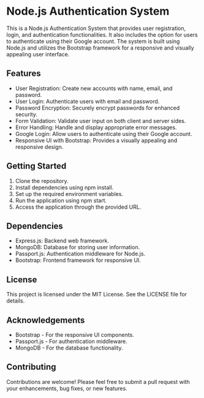 # Node.js Authentication System

This is a Node.js Authentication System that provides user registration, login, and authentication functionalities. It also includes the option for users to authenticate using their Google account. The system is built using Node.js and utilizes the Bootstrap framework for a responsive and visually appealing user interface.

## Features

- User Registration: Create new accounts with name, email, and password.
- User Login: Authenticate users with email and password.
- Password Encryption: Securely encrypt passwords for enhanced security.
- Form Validation: Validate user input on both client and server sides.
- Error Handling: Handle and display appropriate error messages.
- Google Login: Allow users to authenticate using their Google account.
- Responsive UI with Bootstrap: Provides a visually appealing and responsive design.

## Getting Started

1. Clone the repository.
2. Install dependencies using npm install.
3. Set up the required environment variables.
4. Run the application using npm start.
5. Access the application through the provided URL.

## Dependencies

- Express.js: Backend web framework.
- MongoDB: Database for storing user information.
- Passport.js: Authentication middleware for Node.js.
- Bootstrap: Frontend framework for responsive UI.

## License

This project is licensed under the MIT License. See the LICENSE file for details.

## Acknowledgements

- Bootstrap - For the responsive UI components.
- Passport.js - For authentication middleware.
- MongoDB - For the database functionality.

## Contributing

Contributions are welcome! Please feel free to submit a pull request with your enhancements, bug fixes, or new features.
